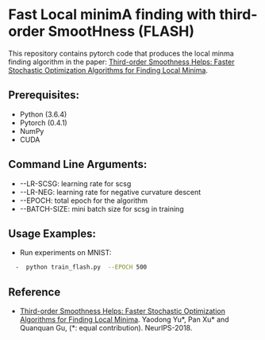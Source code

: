 # Fast Local minimA finding with third-order SmootHness (FLASH)

This repository contains pytorch code that produces the local minma finding algorithm in the paper: [Third-order Smoothness Helps: Faster Stochastic Optimization Algorithms for Finding Local Minima](http://papers.nips.cc/paper/7704-third-order-smoothness-helps-faster-stochastic-optimization-algorithms-for-finding-local-minima.pdf).

## Prerequisites:
* Python (3.6.4)
* Pytorch (0.4.1)
* NumPy
* CUDA

## Command Line Arguments:
* --LR-SCSG: learning rate for scsg
* --LR-NEG: learning rate for negative curvature descent
* --EPOCH: total epoch for the algorithm
* --BATCH-SIZE: mini batch size for scsg in training

## Usage Examples:
* Run experiments on MNIST:
```bash
  -  python train_flash.py  --EPOCH 500
```

## Reference
* [Third-order Smoothness Helps: Faster Stochastic Optimization Algorithms for Finding Local Minima](http://papers.nips.cc/paper/7704-third-order-smoothness-helps-faster-stochastic-optimization-algorithms-for-finding-local-minima.pdf). Yaodong Yu*, Pan Xu* and Quanquan Gu, (*: equal contribution). NeurIPS-2018.
